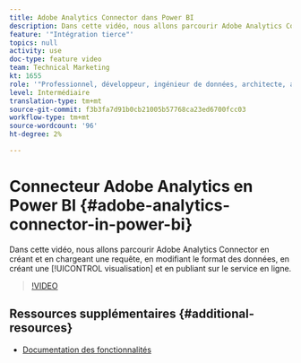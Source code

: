 ```yaml
---
title: Adobe Analytics Connector dans Power BI
description: Dans cette vidéo, nous allons parcourir Adobe Analytics Connector en créant et en chargeant une requête, en modifiant le format des données, en créant une visualisation et en publiant sur le service en ligne.
feature: '"Intégration tierce"'
topics: null
activity: use
doc-type: feature video
team: Technical Marketing
kt: 1655
role: '"Professionnel, développeur, ingénieur de données, architecte, architecte de données, administrateur, responsable"'
level: Intermédiaire
translation-type: tm+mt
source-git-commit: f3b3fa7d91b0cb21005b57768ca23ed6700fcc03
workflow-type: tm+mt
source-wordcount: '96'
ht-degree: 2%

---
```



# Connecteur Adobe Analytics en Power BI {#adobe-analytics-connector-in-power-bi}

Dans cette vidéo, nous allons parcourir Adobe Analytics Connector en créant et en chargeant une requête, en modifiant le format des données, en créant une [!UICONTROL visualisation] et en publiant sur le service en ligne.

>[!VIDEO](https://video.tv.adobe.com/v/23130/?quality=12)

## Ressources supplémentaires {#additional-resources}

* [Documentation des fonctionnalités](https://docs.microsoft.com/en-us/power-bi/desktop-connect-adobe-analytics)
